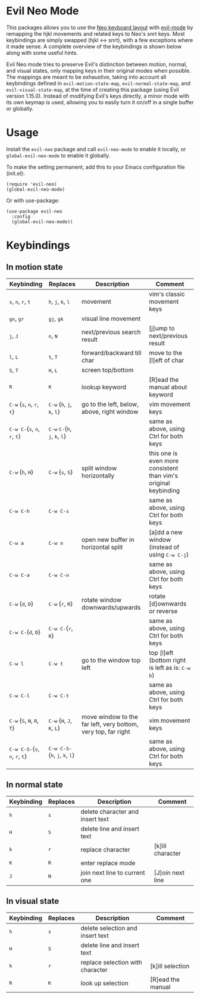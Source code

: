 # Evil Neo Mode

This packages allows you to use the [Neo keyboard layout](https://www.neo-layout.org) with
[evil-mode](https://github.com/emacs-evil/evil) by remapping the hjkl movements and related keys to
Neo's snrt keys. Most keybindings are simply swapped (hjkl <-> snrt), with a few exceptions where it
made sense. A complete overview of the keybindings is shown below along with some useful hints.

Evil Neo mode tries to preserve Evil's distinction between motion, normal, and visual states, only
mapping keys in their original modes when possible. The mappings are meant to be exhaustive, taking
into account all keybindings defined in `evil-motion-state-map`, `evil-normal-state-map`, and
`evil-visual-state-map`, at the time of creating this package (using Evil version 1.15.0). Instead
of modifying Evil's keys directly, a minor mode with its own keymap is used, allowing you to easily
turn it on/off in a single buffer or globally.

# Usage

Install the `evil-neo` package and call `evil-neo-mode` to enable it locally, or
`global-evil-neo-mode` to enable it globally.

To make the setting permanent, add this to your Emacs configuration file (init.el):
```elisp
(require 'evil-neo)
(global-evil-neo-mode)
```

Or with use-package:
```elisp
(use-package evil-neo
  :config
  (global-evil-neo-mode))
```

# Keybindings

## In motion state

| Keybinding                                             | Replaces                                               | Description                         | Comment                                       |
| ------------------------------------------------------ | ------------------------------------------------------ | ----------------------------------- | --------------------------------------------- |
| <kbd>s</kbd>, <kbd>n</kbd>, <kbd>r</kbd>, <kbd>t</kbd> | <kbd>h</kbd>, <kbd>j</kbd>, <kbd>k</kbd>, <kbd>l</kbd> | movement                            | vim's classic movement keys                   |
| <kbd>gn</kbd>, <kbd>gr</kbd>                           | <kbd>gj</kbd>, <kbd>gk</kbd>                           | visual line movement                |                                               |
| <kbd>j</kbd>, <kbd>J</kbd>                             | <kbd>n</kbd>, <kbd>N</kbd>                             | next/previous search result         | [j]ump to next/previous result                |
| <kbd>l</kbd>, <kbd>L</kbd>                             | <kbd>t</kbd>, <kbd>T</kbd>                             | forward/backward till char          | move to the [l]eft of char                    |
| <kbd>S</kbd>, <kbd>T</kbd>                             | <kbd>H</kbd>, <kbd>L</kbd>                             | screen top/bottom                   |                                               |
| <kbd>R</kbd>                                           | <kbd>K</kbd>                                           | lookup keyword                      | [R]ead the manual about keyword               |
| <kbd>C-w</kbd> {<kbd>s</kbd>, <kbd>n</kbd>, <kbd>r</kbd>, <kbd>t</kbd>} | <kbd>C-w</kbd> {<kbd>h</kbd>, <kbd>j</kbd>, <kbd>k</kbd>, <kbd>l</kbd>} | go to the left, below, above, right window | vim movement keys |
| <kbd>C-w C-</kbd>{<kbd>s</kbd>, <kbd>n</kbd>, <kbd>r</kbd>, <kbd>t</kbd>} | <kbd>C-w</kbd> <kbd>C-</kbd>{<kbd>h</kbd>, <kbd>j</kbd>, <kbd>k</kbd>, <kbd>l</kbd>} | | same as above, using Ctrl for both keys |
| <kbd>C-w</kbd> {<kbd>h</kbd>, <kbd>H</kbd>}            | <kbd>C-w</kbd> {<kbd>s</kbd>, <kbd>S</kbd>}            | split window horizontally           | this one is even more consistent than vim's original keybinding |
| <kbd>C-w C-h</kbd>                                     | <kbd>C-w C-s</kbd>                                     |                                     | same as above, using Ctrl for both keys       |
| <kbd>C-w a</kbd>                                       | <kbd>C-w n</kbd>                                       | open new buffer in horizontal split | [a]dd a new window (instead of using <kbd>C-w C-j</kbd>) |
| <kbd>C-w C-a</kbd>                                     | <kbd>C-w C-n</kbd>                                     |                                     | same as above, using Ctrl for both keys       |
| <kbd>C-w</kbd> {<kbd>d</kbd>, <kbd>D</kbd>}            | <kbd>C-w</kbd> {<kbd>r</kbd>, <kbd>R</kbd>}            | rotate window downwards/upwards     | rotate [d]ownwards or reverse                 |
| <kbd>C-w C-</kbd>{<kbd>d</kbd>, <kbd>D</kbd>}          | <kbd>C-w C-</kbd>{<kbd>r</kbd>, <kbd>R</kbd>}          |                                     | same as above, using Ctrl for both keys       |
| <kbd>C-w l</kbd>                                       | <kbd>C-w t</kbd>                                       | go to the window top left           | top [l]eft (bottom right is left as is: <kbd>C-w b</kbd>) |
| <kbd>C-w C-l</kbd>                                     | <kbd>C-w C-t</kbd>                                     |                                     | same as above, using Ctrl for both keys       |
| <kbd>C-w</kbd> {<kbd>S</kbd>, <kbd>N</kbd>, <kbd>R</kbd>, <kbd>T</kbd>} | <kbd>C-w</kbd> {<kbd>H</kbd>, <kbd>J</kbd>, <kbd>K</kbd>, <kbd>L</kbd>} | move window to the far left, very bottom, very top, far right | vim movement keys |
| <kbd>C-w C-S-</kbd>{<kbd>s</kbd>, <kbd>n</kbd>, <kbd>r</kbd>, <kbd>t</kbd>} | <kbd>C-w C-S-</kbd>{<kbd>h</kbd>, <kbd>j</kbd>, <kbd>k</kbd>, <kbd>l</kbd>} | | same as above, using Ctrl for both keys |

## In normal state

| Keybinding   | Replaces     | Description                      | Comment          |
| ------------ | ------------ | -------------------------------- | ---------------- |
| <kbd>h</kbd> | <kbd>s</kbd> | delete character and insert text |                  |
| <kbd>H</kbd> | <kbd>S</kbd> | delete line and insert text      |                  |
| <kbd>k</kbd> | <kbd>r</kbd> | replace character                | [k]ill character |
| <kbd>K</kbd> | <kbd>R</kbd> | enter replace mode               |                  |
| <kbd>J</kbd> | <kbd>N</kbd> | join next line to current one    | [J]oin next line |

## In visual state

| Keybinding   | Replaces     | Description                      | Comment           |
| ------------ | ------------ | -------------------------------- | ----------------- |
| <kbd>h</kbd> | <kbd>s</kbd> | delete selection and insert text |                   |
| <kbd>H</kbd> | <kbd>S</kbd> | delete line and insert text      |                   |
| <kbd>k</kbd> | <kbd>r</kbd> | replace selection with character | [k]ill selection  |
| <kbd>R</kbd> | <kbd>K</kbd> | look up selection                | [R]ead the manual |
